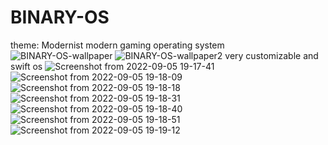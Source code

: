 # BINARY-OS
theme: Modernist
 modern gaming operating system 
 ![BINARY-OS-wallpaper](https://user-images.githubusercontent.com/68397736/188459363-ab448015-1703-4dce-b70d-a4a026ec1106.png)
![BINARY-OS-wallpaper2](https://user-images.githubusercontent.com/68397736/188459378-bf3cc6da-a65f-4d39-b20a-64a892d432aa.png)
very customizable and swift os 
![Screenshot from 2022-09-05 19-17-41](https://user-images.githubusercontent.com/68397736/188459557-9009a0a0-2d70-443c-b137-c2488e41d701.png)
![Screenshot from 2022-09-05 19-18-09](https://user-images.githubusercontent.com/68397736/188459565-d8441119-af68-410a-b03a-925c231c9a46.png)
![Screenshot from 2022-09-05 19-18-18](https://user-images.githubusercontent.com/68397736/188459572-13cbfeda-fc15-4b37-a7a7-5d35159d37a3.png)
![Screenshot from 2022-09-05 19-18-31](https://user-images.githubusercontent.com/68397736/188459583-a5b99573-42b1-4880-9fd5-88398f1234da.png)
![Screenshot from 2022-09-05 19-18-40](https://user-images.githubusercontent.com/68397736/188459589-8b3a1c95-903b-4e06-86d8-5ce2dd9cce8e.png)
![Screenshot from 2022-09-05 19-18-51](https://user-images.githubusercontent.com/68397736/188459593-d9a8b61e-4470-4481-9171-e8338ae7af49.png)
![Screenshot from 2022-09-05 19-19-12](https://user-images.githubusercontent.com/68397736/188459599-bff07029-887d-416e-a5e8-9162d44b1689.png)
